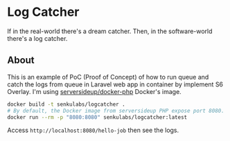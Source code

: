 # Log Catcher

If in the real-world there's a dream catcher. Then, in the software-world there's a log catcher.

## About

This is an example of PoC (Proof of Concept) of how to run queue and catch the logs from queue in Laravel web app in container by implement S6 Overlay. I'm using [serversideup/docker-php](https://github.com/serversideup/docker-php) Docker's image.

```sh
docker build -t senkulabs/logcatcher .
# By default, the Docker image from serversideup PHP expose port 8080.
docker run --rm -p "8080:8080" senkulabs/logcatcher:latest
```

Access `http://localhost:8080/hello-job` then see the logs.
